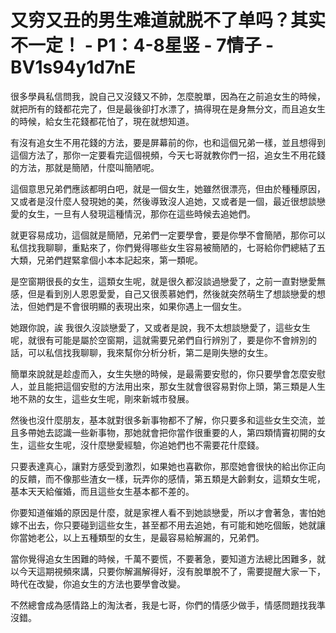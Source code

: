 # 又穷又丑的男生难道就脱不了单吗？其实不一定！ - P1：4-8星竖 - 7情子 - BV1s94y1d7nE

很多學員私信問我，說自己又沒錢又不帥，怎麼脫單，因為在之前追女生的時候，就把所有的錢都花完了，但是最後卻打水漂了，搞得現在是身無分文，而且追女生的時候，給女生花錢都花怕了，現在就想知道。

有沒有追女生不用花錢的方法，要是屏幕前的你，也和這個兄弟一樣，並且想得到這個方法了，那你一定要看完這個視頻，今天七哥就教你們一招，追女生不用花錢的方法，那就是簡陋，什麼叫簡陋呢。

這個意思兄弟們應該都明白吧，就是一個女生，她雖然很漂亮，但由於種種原因，又或者是沒什麼人發現她的美，然後導致沒人追她，又或者是一個，最近很想談戀愛的女生，一旦有人發現這種情況，那你在這些時候去追她們。

就更容易成功，這個就是簡陋，兄弟們一定要學會，要是你學不會簡陋，那你可以私信找我聊聊，重點來了，你們覺得哪些女生容易被簡陋的，七哥給你們總結了五大類，兄弟們趕緊拿個小本本記起來，第一類呢。

是空窗期很長的女生，這類女生呢，就是很久都沒談過戀愛了，之前一直對戀愛無感，但是看到別人恩恩愛愛，自己又很羨慕她們，然後就突然萌生了想談戀愛的想法，但她們是不會很明顯的表現出來，如果你遇上一個女生。

她跟你說，誒 我很久沒談戀愛了，又或者是說，我不太想談戀愛了，這些女生呢，就很有可能是屬於空窗期，這就需要兄弟們自行辨別了，要是你不會辨別的話，可以私信找我聊聊，我來幫你分析分析，第二是剛失戀的女生。

簡單來說就是趁虛而入，女生失戀的時候，是最需要安慰的，你只要學會怎麼安慰人，並且能把這個安慰的方法用出來，那女生就會很容易對你上頭，第三類是人生地不熟的女生，這些女生呢，剛來新城市發展。

然後也沒什麼朋友，基本就對很多新事物都不了解，你只要多和這些女生交流，並且多帶她去認識一些新事物，那她就會把你當作很重要的人，第四類情竇初開的女生，這些女生呢，沒什麼戀愛經驗，你追她們也不需要花什麼錢。

只要表達真心，讓對方感受到激烈，如果她也喜歡你，那麼她會很快的給出你正向的反饋，而不像那些渣女一樣，玩弄你的感情，第五類是大齡剩女，這類女生呢，基本天天給催婚，而且這些女生基本都不差的。

你要知道催婚的原因是什麼，就是家裡人看不到她談戀愛，所以才會著急，害怕她嫁不出去，你只要碰到這些女生，甚至都不用去追她，有可能和她吃個飯，她就讓你當她老公，以上五種類型的女生，是最容易給解漏的，兄弟們。

當你覺得追女生困難的時候，千萬不要慌，不要著急，要知道方法總比困難多，就以今天這期視頻來講，只要你解漏解得好，沒有脫單脫不了，需要提醒大家一下，時代在改變，你追女生的方法也要學會改變。

不然總會成為感情路上的淘汰者，我是七哥，你們的情感少做手，情感問題找我準沒錯。